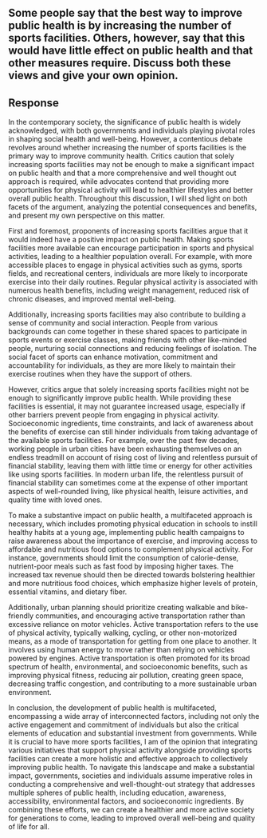 ## Some people say that the best way to improve public health is by increasing the number of sports facilities. Others, however, say that this would have little effect on public health and that other measures require. Discuss both these views and give your own opinion.

## Response
In the contemporary society, the significance of public health is widely acknowledged, with both governments and individuals playing pivotal roles in shaping social health and well-being. However, a contentious debate revolves around whether increasing the number of sports facilities is the primary way to improve community health. Critics caution that solely increasing sports facilities may not be enough to make a significant impact on public health and that a more comprehensive and well thought out approach is required, while advocates contend that providing more opportunities for physical activity will lead to healthier lifestyles and better overall public health. Throughout this discussion, I will shed light on both facets of the argument, analyzing the potential consequences and benefits, and present my own perspective on this matter. 

First and foremost, proponents of increasing sports facilities argue that it would indeed have a positive impact on public health. Making sports facilities more available can encourage participation in sports and physical activities, leading to a healthier population overall. For example, with more accessible places to engage in physical activities such as gyms, sports fields, and recreational centers, individuals are more likely to incorporate exercise into their daily routines. Regular physical activity is associated with numerous health benefits, including weight management, reduced risk of chronic diseases, and improved mental well-being. 

Additionally, increasing sports facilities may also contribute to building a sense of community and social interaction. People from various backgrounds can come together in these shared spaces to participate in sports events or exercise classes, making friends with other like-minded people, nurturing social connections and reducing feelings of isolation. The social facet of sports can enhance motivation, commitment and accountability for individuals, as they are more likely to maintain their exercise routines when they have the support of others. 

However, critics argue that solely increasing sports facilities might not be enough to significantly improve public health. While providing these facilities is essential, it may not guarantee increased usage, especially if other barriers prevent people from engaging in physical activity. Socioeconomic ingredients, time constraints, and lack of awareness about the benefits of exercise can still hinder individuals from taking advantage of the available sports facilities. For example, over the past few decades, working people in urban cities have been exhausting themselves on an endless treadmill on account of rising cost of living and relentless pursuit of financial stability, leaving them with little time or energy for other activities like using sports facilities. In modern urban life, the relentless pursuit of financial stability can sometimes come at the expense of other important aspects of well-rounded living, like physical health, leisure activities, and quality time with loved ones.

To make a substantive impact on public health, a multifaceted approach is necessary, which includes promoting physical education in schools to instill healthy habits at a young age, implementing public health campaigns to raise awareness about the importance of exercise, and improving access to affordable and nutritious food options to complement physical activity. For instance, governments should limit the consumption of calorie-dense, nutrient-poor meals such as fast food by imposing higher taxes. The increased tax revenue should then be directed towards bolstering healthier and more nutritious food choices, which emphasize higher levels of protein, essential vitamins, and dietary fiber.

Additionally, urban planning should prioritize creating walkable and bike-friendly communities, and encouraging active transportation rather than excessive reliance on motor vehicles. Active transportation refers to the use of physical activity, typically walking, cycling, or other non-motorized means, as a mode of transportation for getting from one place to another. It involves using human energy to move rather than relying on vehicles powered by engines. Active transportation is often promoted for its broad spectrum of health, environmental, and socioeconomic benefits, such as improving physical fitness, reducing air pollution, creating green space, decreasing traffic congestion, and contributing to a more sustainable urban environment.

In conclusion, the development of public health is multifaceted, encompassing a wide array of interconnected factors, including not only the active engagement and commitment of individuals but also the critical elements of education and substantial investment from governments. While it is crucial to have more sports facilities, I am of the opinion that integrating various initiatives that support physical activity alongside providing sports facilities can create a more holistic and effective approach to collectively improving public health. To navigate this landscape and make a substantial impact, governments, societies and individuals assume imperative roles in conducting a comprehensive and well-thought-out strategy that addresses multiple spheres of public health, including education, awareness, accessibility, environmental factors, and socioeconomic ingredients. By combining these efforts, we can create a healthier and more active society for generations to come, leading to improved overall well-being and quality of life for all.
